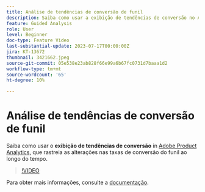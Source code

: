 ```yaml
---
title: Análise de tendências de conversão de funil
description: Saiba como usar a exibição de tendências de conversão no Adobe Product Analytics, que rastreia as alterações nas taxas de conversão de funil ao longo do tempo.
feature: Guided Analysis
role: User
level: Beginner
doc-type: Feature Video
last-substantial-update: 2023-07-17T00:00:00Z
jira: KT-13672
thumbnail: 3421662.jpeg
source-git-commit: 05e538e23ab828f66e99a6b67fc0731d7baaa1d2
workflow-type: tm+mt
source-wordcount: '65'
ht-degree: 10%

---
```



# Análise de tendências de conversão de funil

Saiba como usar o **exibição de tendências de conversão** in [Adobe Product Analytics](../../adobe-product-analytics/adobe-product-analytics-overview.md), que rastreia as alterações nas taxas de conversão do funil ao longo do tempo.

>[!VIDEO](https://video.tv.adobe.com/v/3421662/?learn=on)

Para obter mais informações, consulte a [documentação](https://experienceleague.adobe.com/docs/analytics-platform/using/guided-analysis/funnel/conversion-trends.html).
